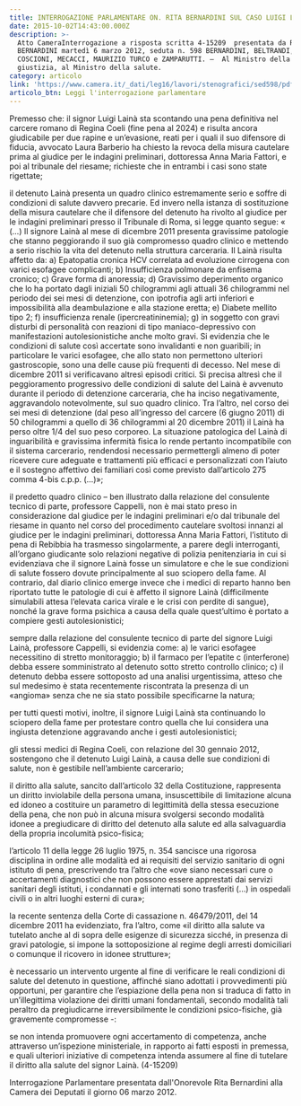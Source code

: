 ```yaml
---
title: INTERROGAZIONE PARLAMENTARE ON. RITA BERNARDINI SUL CASO LUIGI LAINÀ
date: 2015-10-02T14:43:00.000Z
description: >-
  Atto CameraInterrogazione a risposta scritta 4-15209  presentata da RITA
  BERNARDINI martedì 6 marzo 2012, seduta n. 598 BERNARDINI, BELTRANDI, FARINA
  COSCIONI, MECACCI, MAURIZIO TURCO e ZAMPARUTTI. –  Al Ministro della
  giustizia, al Ministro della salute.
category: articolo
link: 'https://www.camera.it/_dati/leg16/lavori/stenografici/sed598/pdfbt11.pdf'
articolo_btn: Leggi l'interrogazione parlamentare
---
```

Premesso che: il signor Luigi Lainà sta scontando una pena definitiva nel carcere romano di Regina Coeli (fine pena al 2024) e risulta ancora giudicabile per due rapine e un’evasione, reati per i quali il suo difensore di fiducia, avvocato Laura Barberio ha chiesto la revoca della misura cautelare prima al giudice per le indagini preliminari, dottoressa Anna Maria Fattori, e poi al tribunale del riesame; richieste che in entrambi i casi sono state rigettate;

il detenuto Lainà presenta un quadro clinico estremamente serio e soffre di condizioni di salute davvero precarie. Ed invero nella istanza di sostituzione della misura cautelare che il difensore del detenuto ha rivolto al giudice per le indagini preliminari presso il Tribunale di Roma, si legge quanto segue: « (…) Il signore Lainà al mese di dicembre 2011 presenta gravissime patologie che stanno peggiorando il suo già compromesso quadro clinico e mettendo a serio rischio la vita del detenuto nella struttura carceraria. Il Lainà risulta affetto da: a) Epatopatia cronica HCV correlata ad evoluzione cirrogena con varici esofagee complicanti; b) Insufficienza polmonare da enfisema cronico; c) Grave forma di anoressia; d) Gravissimo deperimento organico che lo ha portato dagli iniziali 50 chilogrammi agli attuali 36 chilogrammi nel periodo dei sei mesi di detenzione, con ipotrofia agli arti inferiori e impossibilità alla deambulazione e alla stazione eretta; e) Diabete mellito tipo 2; f) insufficienza renale (ipercreatininemia); g) in soggetto con gravi disturbi di personalità con reazioni di tipo maniaco-depressivo con manifestazioni autolesionistiche anche molto gravi. Si evidenzia che le condizioni di salute così accertate sono invalidanti e non guaribili; in particolare le varici esofagee, che allo stato non permettono ulteriori gastroscopie, sono una delle cause più frequenti di decesso. Nel mese di dicembre 2011 si verificavano altresì episodi critici. Si precisa altresì che il peggioramento progressivo delle condizioni di salute del Lainà è avvenuto durante il periodo di detenzione carceraria, che ha inciso negativamente, aggravandolo notevolmente, sul suo quadro clinico. Tra l’altro, nel corso dei sei mesi di detenzione (dal peso all’ingresso del carcere (6 giugno 2011) di 50 chilogrammi a quello di 36 chilogrammi al 20 dicembre 2011) il Lainà ha perso oltre 1/4 del suo peso corporeo. La situazione patologica del Lainà di inguaribilità e gravissima infermità fisica lo rende pertanto incompatibile con il sistema carcerario, rendendosi necessario permettergli almeno di poter ricevere cure adeguate e trattamenti più efficaci e personalizzati con l’aiuto e il sostegno affettivo dei familiari così come previsto dall’articolo 275 comma 4-bis c.p.p. (…)»;

il predetto quadro clinico – ben illustrato dalla relazione del consulente tecnico di parte, professore Cappelli, non è mai stato preso in considerazione dal giudice per le indagini preliminari e/o dal tribunale del riesame in quanto nel corso del procedimento cautelare svoltosi innanzi al giudice per le indagini preliminari, dottoressa Anna Maria Fattori, l’istituto di pena di Rebibbia ha trasmesso singolarmente, a parere degli interroganti, all’organo giudicante solo relazioni negative di polizia penitenziaria in cui si evidenziava che il signore Lainà fosse un simulatore e che le sue condizioni di salute fossero dovute principalmente al suo sciopero della fame. Al contrario, dal diario clinico emerge invece che i medici di reparto hanno ben riportato tutte le patologie di cui è affetto il signore Lainà (difficilmente simulabili attesa l’elevata carica virale e le crisi con perdite di sangue), nonché la grave forma psichica a causa della quale quest’ultimo è portato a compiere gesti autolesionistici;

sempre dalla relazione del consulente tecnico di parte del signore Luigi Lainà, professore Cappelli, si evidenzia come: a) le varici esofagee necessitino di stretto monitoraggio; b) il farmaco per l’epatite c (interferone) debba essere somministrato al detenuto sotto stretto controllo clinico; c) il detenuto debba essere sottoposto ad una analisi urgentissima, atteso che sul medesimo è stata recentemente riscontrata la presenza di un «angioma» senza che ne sia stato possibile specificarne la natura;

per tutti questi motivi, inoltre, il signore Luigi Lainà sta continuando lo sciopero della fame per protestare contro quella che lui considera una ingiusta detenzione aggravando anche i gesti autolesionistici;

gli stessi medici di Regina Coeli, con relazione del 30 gennaio 2012, sostengono che il detenuto Luigi Lainà, a causa delle sue condizioni di salute, non è gestibile nell’ambiente carcerario;

il diritto alla salute, sancito dall’articolo 32 della Costituzione, rappresenta un diritto inviolabile della persona umana, insuscettibile di limitazione alcuna ed idoneo a costituire un parametro di legittimità della stessa esecuzione della pena, che non può in alcuna misura svolgersi secondo modalità idonee a pregiudicare di diritto del detenuto alla salute ed alla salvaguardia della propria incolumità psico-fisica;

l’articolo 11 della legge 26 luglio 1975, n. 354 sancisce una rigorosa disciplina in ordine alle modalità ed ai requisiti del servizio sanitario di ogni istituto di pena, prescrivendo tra l’altro che «ove siano necessari cure o accertamenti diagnostici che non possono essere apprestati dai servizi sanitari degli istituti, i condannati e gli internati sono trasferiti (…) in ospedali civili o in altri luoghi esterni di cura»;

la recente sentenza della Corte di cassazione n. 46479/2011, del 14 dicembre 2011 ha evidenziato, fra l’altro, come «il diritto alla salute va tutelato anche al di sopra delle esigenze di sicurezza sicché, in presenza di gravi patologie, si impone la sottoposizione al regime degli arresti domiciliari o comunque il ricovero in idonee strutture»;

è necessario un intervento urgente al fine di verificare le reali condizioni di salute del detenuto in questione, affinché siano adottati i provvedimenti più opportuni, per garantire che l’espiazione della pena non si traduca di fatto in un’illegittima violazione dei diritti umani fondamentali, secondo modalità tali peraltro da pregiudicarne irreversibilmente le condizioni psico-fisiche, già gravemente compromesse -:

se non intenda promuovere ogni accertamento di competenza, anche attraverso un’ispezione ministeriale, in rapporto ai fatti esposti in premessa, e quali ulteriori iniziative di competenza intenda assumere al fine di tutelare il diritto alla salute del signor Lainà. (4-15209)

Interrogazione Parlamentare presentata dall'Onorevole Rita Bernardini alla Camera dei Deputati il giorno 06 marzo 2012.
